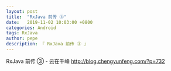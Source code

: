 ```yaml
---
layout: post
title:  "RxJava 前传 ③"
date:   2019-11-02 10:03:00 +0800
categories: Android
tags: RxJava
author: pepe
description: 『 RxJava 前传 ③ 』
---
```



RxJava 前传 ③ - 云在千峰
http://blog.chengyunfeng.com/?p=732



